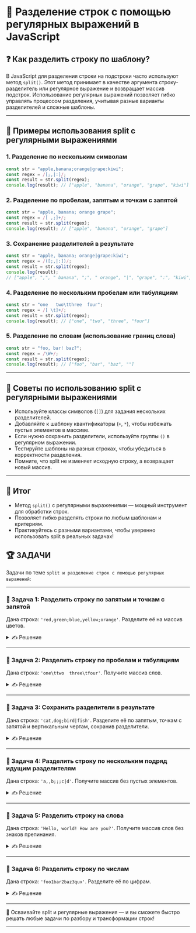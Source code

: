 # 📌 Разделение строк с помощью регулярных выражений в JavaScript

## ❓ Как разделить строку по шаблону?

В JavaScript для разделения строки на подстроки часто используют метод `split()`. Этот метод принимает в качестве аргумента строку-разделитель или регулярное выражение и возвращает массив подстрок. Использование регулярных выражений позволяет гибко управлять процессом разделения, учитывая разные варианты разделителей и сложные шаблоны.

---

## 🔹 Примеры использования split с регулярными выражениями

### 1. Разделение по нескольким символам
```javascript
const str = "apple,banana;orange|grape:kiwi";
const regex = /[;,|:]/;
const result = str.split(regex);
console.log(result); // ["apple", "banana", "orange", "grape", "kiwi"]
```

### 2. Разделение по пробелам, запятым и точкам с запятой
```javascript
const str = "apple, banana; orange grape";
const regex = /[ ,;]+/;
const result = str.split(regex);
console.log(result); // ["apple", "banana", "orange", "grape"]
```

### 3. Сохранение разделителей в результате
```javascript
const str = "apple, banana; orange|grape:kiwi";
const regex = /([;,|:])/;
const result = str.split(regex);
console.log(result); 
// ["apple", ",", " banana", ";", " orange", "|", "grape", ":", "kiwi"]
```

### 4. Разделение по нескольким пробелам или табуляциям
```javascript
const str = "one   two\tthree  four";
const regex = /[ \t]+/;
const result = str.split(regex);
console.log(result); // ["one", "two", "three", "four"]
```

### 5. Разделение по словам (использование границ слова)
```javascript
const str = "foo, bar! baz?";
const regex = /\W+/;
const result = str.split(regex);
console.log(result); // ["foo", "bar", "baz", ""]
```

---

## 🔹 Советы по использованию split с регулярными выражениями

- Используйте классы символов (`[]`) для задания нескольких разделителей.
- Добавляйте к шаблону квантификаторы (`+`, `*`), чтобы избежать пустых элементов в массиве.
- Если нужно сохранить разделители, используйте группы `()` в регулярном выражении.
- Тестируйте шаблоны на разных строках, чтобы убедиться в корректности разделения.
- Помните, что split не изменяет исходную строку, а возвращает новый массив.

---

## 🎯 Итог

- Метод `split()` с регулярными выражениями — мощный инструмент для обработки строк.
- Позволяет гибко разделять строки по любым шаблонам и критериям.
- Практикуйтесь с разными вариантами, чтобы уверенно использовать split в реальных задачах!

## 🏆 ЗАДАЧИ

Задачи по теме `split и разделение строк с помощью регулярных выражений`:

---

### 📌 Задача 1: Разделить строку по запятым и точкам с запятой
Дана строка: `'red,green;blue,yellow;orange'`. Разделите её на массив цветов.
<details>
<summary>✍ Решение</summary>

```javascript
const str = 'red,green;blue,yellow;orange';
const result = str.split(/[;,]/);
console.log(result); // [ 'red', 'green', 'blue', 'yellow', 'orange' ]
```
</details>

---

### 📌 Задача 2: Разделить строку по пробелам и табуляциям
Дана строка: `'one\ttwo  three\tfour'`. Получите массив слов.
<details>
<summary>✍ Решение</summary>

```javascript
const str = 'one\ttwo  three\tfour';
const result = str.split(/[ \t]+/);
console.log(result); // [ 'one', 'two', 'three', 'four' ]
```
</details>

---

### 📌 Задача 3: Сохранить разделители в результате
Дана строка: `'cat,dog;bird|fish'`. Разделите её по запятым, точкам с запятой и вертикальным чертам, сохранив разделители.
<details>
<summary>✍ Решение</summary>

```javascript
const str = 'cat,dog;bird|fish';
const result = str.split(/([,;|])/);
console.log(result); // [ 'cat', ',', 'dog', ';', 'bird', '|', 'fish' ]
```
</details>

---

### 📌 Задача 4: Разделить строку по нескольким подряд идущим разделителям
Дана строка: `'a,,b;;;c|d'`. Получите массив без пустых элементов.
<details>
<summary>✍ Решение</summary>

```javascript
const str = 'a,,b;;;c|d';
const result = str.split(/[;,|]+/);
console.log(result); // [ 'a', 'b', 'c', 'd' ]
```
</details>

---

### 📌 Задача 5: Разделить строку на слова
Дана строка: `'Hello, world! How are you?'`. Получите массив слов без знаков препинания.
<details>
<summary>✍ Решение</summary>

```javascript
const str = 'Hello, world! How are you?';
const result = str.split(/\W+/);
console.log(result); // [ 'Hello', 'world', 'How', 'are', 'you', '' ]
```
</details>

---

### 📌 Задача 6: Разделить строку по числам
Дана строка: `'foo1bar2baz3qux'`. Разделите её по цифрам.
<details>
<summary>✍ Решение</summary>

```javascript
const str = 'foo1bar2baz3qux';
const result = str.split(/\d/);
console.log(result); // [ 'foo', 'bar', 'baz', 'qux' ]
```
</details>

---

🎉 Осваивайте split и регулярные выражения — и вы сможете быстро решать любые задачи по разбору и трансформации строк! 

--- 
